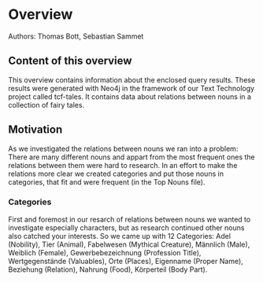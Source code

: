 # Overview
Authors: Thomas Bott, Sebastian Sammet
## Content of this overview
This overview contains information about the enclosed query results. These results were generated with Neo4j in the framework of our Text Technology project called tcf-tales. It contains data about relations between nouns in a collection of fairy tales.
## Motivation
As we investigated the relations between nouns we ran into a problem: There are many different nouns and appart from the most frequent ones the relations between them were hard to research. In an effort to make the relations more clear we created categories and put those nouns in categories, that fit and were frequent (in the Top Nouns file).
### Categories
First and foremost in our resarch of relations between nouns we wanted to investigate especially characters, but as research continued other nouns also catched your interests. So we came up with 12 Categories:
Adel (Nobility), Tier (Animal), Fabelwesen (Mythical Creature), Männlich (Male), Weiblich (Female), Gewerbebezeichnung (Profession Title), Wertgegenstände (Valuables), Orte (Places), Eigenname (Proper Name), Beziehung (Relation), Nahrung (Food), Körperteil (Body Part).
